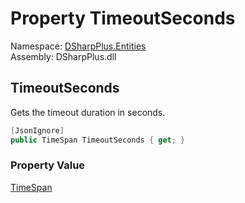 # Property TimeoutSeconds

Namespace: [DSharpPlus.Entities](DSharpPlus.Entities.md)  
Assembly: DSharpPlus.dll

## <a id="DSharpPlus_Entities_DiscordRuleActionMetadata_TimeoutSeconds"></a>TimeoutSeconds

Gets the timeout duration in seconds.

```csharp
[JsonIgnore]
public TimeSpan TimeoutSeconds { get; }
```

### Property Value

[TimeSpan](https://learn.microsoft.com/dotnet/api/system.timespan)

